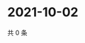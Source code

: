 # 2021-10-02

共 0 条

<!-- BEGIN WEIBO -->
<!-- 最后更新时间 Sat Oct 02 2021 06:13:18 GMT+0800 (China Standard Time) -->

<!-- END WEIBO -->
